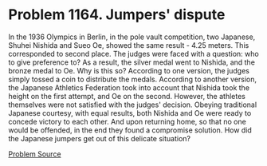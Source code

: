 # Problem 1164. Jumpers' dispute

In the 1936 Olympics in Berlin, in the pole vault competition, two Japanese, Shuhei Nishida and Sueo Oe, showed the same result - 4.25 meters. This corresponded to second place. The judges were faced with a question: who to give preference to? As a result, the silver medal went to Nishida, and the bronze medal to Oe. Why is this so? According to one version, the judges simply tossed a coin to distribute the medals. According to another version, the Japanese Athletics Federation took into account that Nishida took the height on the first attempt, and Oe on the second. However, the athletes themselves were not satisfied with the judges' decision. Obeying traditional Japanese courtesy, with equal results, both Nishida and Oe were ready to concede victory to each other. And upon returning home, so that no one would be offended, in the end they found a compromise solution. How did the Japanese jumpers get out of this delicate situation?

[Problem Source](https://www.trizland.ru/tasks/5615/)